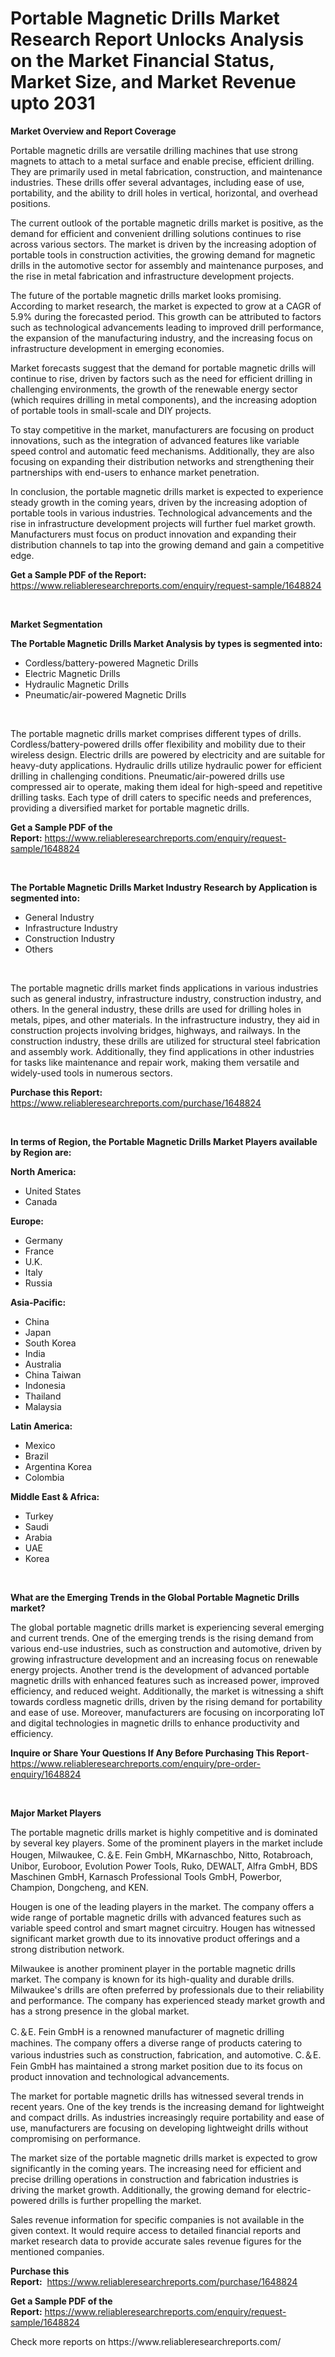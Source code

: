<p><h1>Portable Magnetic Drills Market Research Report Unlocks Analysis on the Market Financial Status, Market Size, and Market Revenue upto 2031</h1></p><p><strong>Market Overview and Report Coverage</strong></p>
<p><p>Portable magnetic drills are versatile drilling machines that use strong magnets to attach to a metal surface and enable precise, efficient drilling. They are primarily used in metal fabrication, construction, and maintenance industries. These drills offer several advantages, including ease of use, portability, and the ability to drill holes in vertical, horizontal, and overhead positions.</p><p>The current outlook of the portable magnetic drills market is positive, as the demand for efficient and convenient drilling solutions continues to rise across various sectors. The market is driven by the increasing adoption of portable tools in construction activities, the growing demand for magnetic drills in the automotive sector for assembly and maintenance purposes, and the rise in metal fabrication and infrastructure development projects.</p><p>The future of the portable magnetic drills market looks promising. According to market research, the market is expected to grow at a CAGR of 5.9% during the forecasted period. This growth can be attributed to factors such as technological advancements leading to improved drill performance, the expansion of the manufacturing industry, and the increasing focus on infrastructure development in emerging economies.</p><p>Market forecasts suggest that the demand for portable magnetic drills will continue to rise, driven by factors such as the need for efficient drilling in challenging environments, the growth of the renewable energy sector (which requires drilling in metal components), and the increasing adoption of portable tools in small-scale and DIY projects.</p><p>To stay competitive in the market, manufacturers are focusing on product innovations, such as the integration of advanced features like variable speed control and automatic feed mechanisms. Additionally, they are also focusing on expanding their distribution networks and strengthening their partnerships with end-users to enhance market penetration.</p><p>In conclusion, the portable magnetic drills market is expected to experience steady growth in the coming years, driven by the increasing adoption of portable tools in various industries. Technological advancements and the rise in infrastructure development projects will further fuel market growth. Manufacturers must focus on product innovation and expanding their distribution channels to tap into the growing demand and gain a competitive edge.</p></p>
<p><strong>Get a Sample PDF of the Report:</strong> <a href="https://www.reliableresearchreports.com/enquiry/request-sample/1648824">https://www.reliableresearchreports.com/enquiry/request-sample/1648824</a></p>
<p>&nbsp;</p>
<p><strong>Market Segmentation</strong></p>
<p><strong>The Portable Magnetic Drills Market Analysis by types is segmented into:</strong></p>
<p><ul><li>Cordless/battery-powered Magnetic Drills</li><li>Electric Magnetic Drills</li><li>Hydraulic Magnetic Drills</li><li>Pneumatic/air-powered Magnetic Drills</li></ul></p>
<p>&nbsp;</p>
<p><p>The portable magnetic drills market comprises different types of drills. Cordless/battery-powered drills offer flexibility and mobility due to their wireless design. Electric drills are powered by electricity and are suitable for heavy-duty applications. Hydraulic drills utilize hydraulic power for efficient drilling in challenging conditions. Pneumatic/air-powered drills use compressed air to operate, making them ideal for high-speed and repetitive drilling tasks. Each type of drill caters to specific needs and preferences, providing a diversified market for portable magnetic drills.</p></p>
<p><strong>Get a Sample PDF of the Report:</strong>&nbsp;<a href="https://www.reliableresearchreports.com/enquiry/request-sample/1648824">https://www.reliableresearchreports.com/enquiry/request-sample/1648824</a></p>
<p>&nbsp;</p>
<p><strong>The Portable Magnetic Drills Market Industry Research by Application is segmented into:</strong></p>
<p><ul><li>General Industry</li><li>Infrastructure Industry</li><li>Construction Industry</li><li>Others</li></ul></p>
<p>&nbsp;</p>
<p><p>The portable magnetic drills market finds applications in various industries such as general industry, infrastructure industry, construction industry, and others. In the general industry, these drills are used for drilling holes in metals, pipes, and other materials. In the infrastructure industry, they aid in construction projects involving bridges, highways, and railways. In the construction industry, these drills are utilized for structural steel fabrication and assembly work. Additionally, they find applications in other industries for tasks like maintenance and repair work, making them versatile and widely-used tools in numerous sectors.</p></p>
<p><strong>Purchase this Report:</strong>&nbsp; <a href="https://www.reliableresearchreports.com/purchase/1648824">https://www.reliableresearchreports.com/purchase/1648824</a></p>
<p>&nbsp;</p>
<p><strong>In terms of Region, the Portable Magnetic Drills Market Players available by Region are:</strong></p>
<p>
    <p> <strong> North America: </strong>
        <ul>
            <li>United States</li>
            <li>Canada</li>
        </ul>
        </p> 
    <p> <strong> Europe: </strong>
        <ul>
            <li>Germany</li>
            <li>France</li>
            <li>U.K.</li>
            <li>Italy</li>
            <li>Russia</li>
        </ul>
        </p> 
    <p> <strong> Asia-Pacific: </strong>
        <ul>
            <li>China</li>
            <li>Japan</li>
            <li>South Korea</li>
            <li>India</li>
            <li>Australia</li>
            <li>China Taiwan</li>
            <li>Indonesia</li>
            <li>Thailand</li>
            <li>Malaysia</li>
        </ul>
        </p> 
    <p> <strong> Latin America: </strong>
        <ul>
            <li>Mexico</li>
            <li>Brazil</li>
            <li>Argentina Korea</li>
            <li>Colombia</li>
        </ul>
        </p> 
    <p> <strong> Middle East & Africa: </strong>
        <ul>
            <li>Turkey</li>
            <li>Saudi</li>
            <li>Arabia</li>
            <li>UAE</li>
            <li>Korea</li>
        </ul>
    </p>
    </p>
<p>&nbsp;</p>
<p><strong>What are the Emerging Trends in the Global Portable Magnetic Drills market?</strong></p>
<p><p>The global portable magnetic drills market is experiencing several emerging and current trends. One of the emerging trends is the rising demand from various end-use industries, such as construction and automotive, driven by growing infrastructure development and an increasing focus on renewable energy projects. Another trend is the development of advanced portable magnetic drills with enhanced features such as increased power, improved efficiency, and reduced weight. Additionally, the market is witnessing a shift towards cordless magnetic drills, driven by the rising demand for portability and ease of use. Moreover, manufacturers are focusing on incorporating IoT and digital technologies in magnetic drills to enhance productivity and efficiency.</p></p>
<p><strong>Inquire or Share Your Questions If Any Before Purchasing This Report</strong>- <a href="https://www.reliableresearchreports.com/enquiry/pre-order-enquiry/1648824">https://www.reliableresearchreports.com/enquiry/pre-order-enquiry/1648824</a></p>
<p>&nbsp;</p>
<p><strong>Major Market Players</strong></p>
<p><p>The portable magnetic drills market is highly competitive and is dominated by several key players. Some of the prominent players in the market include Hougen, Milwaukee, C.＆E. Fein GmbH, MKarnaschbo, Nitto, Rotabroach, Unibor, Euroboor, Evolution Power Tools, Ruko, DEWALT, Alfra GmbH, BDS Maschinen GmbH, Karnasch Professional Tools GmbH, Powerbor, Champion, Dongcheng, and KEN.</p><p>Hougen is one of the leading players in the market. The company offers a wide range of portable magnetic drills with advanced features such as variable speed control and smart magnet circuitry. Hougen has witnessed significant market growth due to its innovative product offerings and a strong distribution network.</p><p>Milwaukee is another prominent player in the portable magnetic drills market. The company is known for its high-quality and durable drills. Milwaukee's drills are often preferred by professionals due to their reliability and performance. The company has experienced steady market growth and has a strong presence in the global market.</p><p>C.＆E. Fein GmbH is a renowned manufacturer of magnetic drilling machines. The company offers a diverse range of products catering to various industries such as construction, fabrication, and automotive. C.＆E. Fein GmbH has maintained a strong market position due to its focus on product innovation and technological advancements.</p><p>The market for portable magnetic drills has witnessed several trends in recent years. One of the key trends is the increasing demand for lightweight and compact drills. As industries increasingly require portability and ease of use, manufacturers are focusing on developing lightweight drills without compromising on performance.</p><p>The market size of the portable magnetic drills market is expected to grow significantly in the coming years. The increasing need for efficient and precise drilling operations in construction and fabrication industries is driving the market growth. Additionally, the growing demand for electric-powered drills is further propelling the market.</p><p>Sales revenue information for specific companies is not available in the given context. It would require access to detailed financial reports and market research data to provide accurate sales revenue figures for the mentioned companies.</p></p>
<p><strong>Purchase this Report:</strong>&nbsp;&nbsp;<a href="https://www.reliableresearchreports.com/purchase/1648824">https://www.reliableresearchreports.com/purchase/1648824</a></p>
<p></p>
<p><strong>Get a Sample PDF of the Report:</strong>&nbsp;<a href="https://www.reliableresearchreports.com/enquiry/request-sample/1648824">https://www.reliableresearchreports.com/enquiry/request-sample/1648824</a></p>
<p>Check more reports on https://www.reliableresearchreports.com/</p>